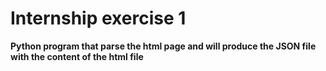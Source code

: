 # Internship exercise 1
  **Python program that parse the html page and will produce the JSON file with the content of the html file**

